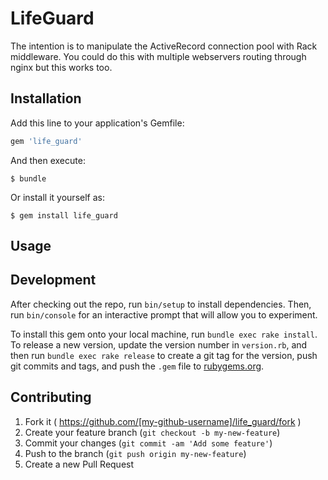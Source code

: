 # LifeGuard


The intention is to manipulate the ActiveRecord connection pool with Rack middleware.
You could do this with multiple webservers routing through nginx but this works too.

## Installation

Add this line to your application's Gemfile:

```ruby
gem 'life_guard'
```

And then execute:

    $ bundle

Or install it yourself as:

    $ gem install life_guard

## Usage


## Development

After checking out the repo, run `bin/setup` to install dependencies. Then, run `bin/console` for an interactive prompt that will allow you to experiment.

To install this gem onto your local machine, run `bundle exec rake install`. To release a new version, update the version number in `version.rb`, and then run `bundle exec rake release` to create a git tag for the version, push git commits and tags, and push the `.gem` file to [rubygems.org](https://rubygems.org).

## Contributing

1. Fork it ( https://github.com/[my-github-username]/life_guard/fork )
2. Create your feature branch (`git checkout -b my-new-feature`)
3. Commit your changes (`git commit -am 'Add some feature'`)
4. Push to the branch (`git push origin my-new-feature`)
5. Create a new Pull Request
